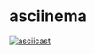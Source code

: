 # asciinema

[![asciicast](https://asciinema.org/a/cb1qr33ev1k0jwogx6k3ayo8r.png)](https://asciinema.org/a/cb1qr33ev1k0jwogx6k3ayo8r)
